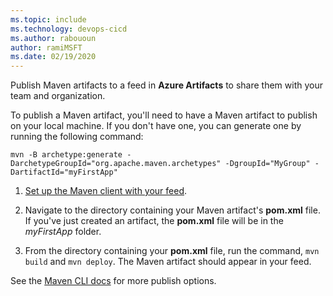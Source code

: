 ```yaml
---
ms.topic: include
ms.technology: devops-cicd
ms.author: rabououn
author: ramiMSFT
ms.date: 02/19/2020
---
```


Publish Maven artifacts to a feed in **Azure Artifacts** to share them with your team and organization.

To publish a Maven artifact, you'll need to have a Maven artifact to publish on your local machine.
If you don't have one, you can generate one by running the following command:

```Command
mvn -B archetype:generate -DarchetypeGroupId="org.apache.maven.archetypes" -DgroupId="MyGroup" -DartifactId="myFirstApp"
```

1.  [Set up the Maven client with your feed](../../maven/pom-and-settings.md).

2.  Navigate to the directory containing your Maven artifact's **pom.xml** file. If you've just created an artifact, the **pom.xml** file will be in the _myFirstApp_ folder.

3.  From the directory containing your **pom.xml** file, run the command, `mvn build` and `mvn deploy`. The Maven artifact should appear in your feed.

See the [Maven CLI docs](https://maven.apache.org/plugins/maven-deploy-plugin/) for more publish options.
